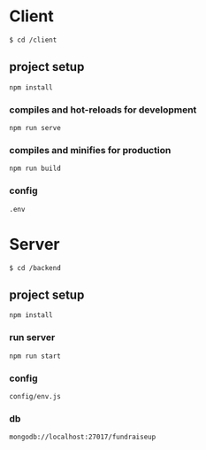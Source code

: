 # Client

```
$ cd /client
```

## project setup

```
npm install
```

### compiles and hot-reloads for development

```
npm run serve
```

### compiles and minifies for production

```
npm run build
```

### config

```
.env
```

# Server

```
$ cd /backend
```

## project setup

```
npm install
```

### run server

```
npm run start
```

### config

```
config/env.js
```

### db

```
mongodb://localhost:27017/fundraiseup
```
